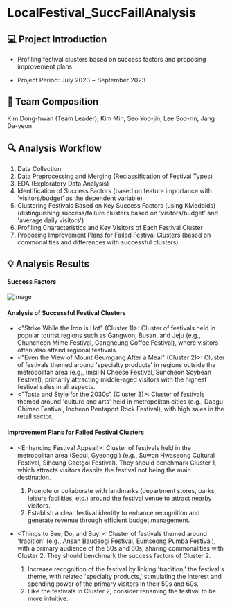 # LocalFestival_SuccFaillAnalysis

## 💻 Project Introduction
<Analysis of Success Factors and Clustering of Nationwide Regional Festivals>
  
- Profiling festival clusters based on success factors and proposing improvement plans
  
- Project Period: July 2023 ~ September 2023

## 🫶 Team Composition
Kim Dong-hwan (Team Leader), Kim Min, Seo Yoo-jin, Lee Soo-rin, Jang Da-yeon

## 🔍 Analysis Workflow

1. Data Collection<br>
2. Data Preprocessing and Merging (Reclassification of Festival Types)
3. EDA (Exploratory Data Analysis)
4. Identification of Success Factors (based on feature importance with 'visitors/budget' as the dependent variable)
5. Clustering Festivals Based on Key Success Factors (using KMedoids) (distinguishing success/failure clusters based on 'visitors/budget' and 'average daily visitors')
6. Profiling Characteristics and Key Visitors of Each Festival Cluster
7. Proposing Improvement Plans for Failed Festival Clusters (based on commonalities and differences with successful clusters)

## 💡 Analysis Results
#### Success Factors
![image](https://github.com/dongdo1999/LocalFestival_SuccFaillAnalysis/assets/47492780/c16e1a47-bb61-47fe-afeb-de83c5b9142e)


#### Analysis of Successful Festival Clusters
- <"Strike While the Iron is Hot" (Cluster 1)>: Cluster of festivals held in popular tourist regions such as Gangwon, Busan, and Jeju (e.g., Chuncheon Mime Festival, Gangneung Coffee Festival), where visitors often also attend regional festivals.
- <"Even the View of Mount Geumgang After a Meal" (Cluster 2)>: Cluster of festivals themed around 'specialty products' in regions outside the metropolitan area (e.g., Imsil N Cheese Festival, Suncheon Soybean Festival), primarily attracting middle-aged visitors with the highest festival sales in all aspects.
- <"Taste and Style for the 2030s" (Cluster 3)>: Cluster of festivals themed around 'culture and arts' held in metropolitan cities (e.g., Daegu Chimac Festival, Incheon Pentaport Rock Festival), with high sales in the retail sector.
#### Improvement Plans for Failed Festival Clusters
- <Enhancing Festival Appeal!>: Cluster of festivals held in the metropolitan area (Seoul, Gyeonggi) (e.g., Suwon Hwaseong Cultural Festival, Siheung Gaetgol Festival). They should benchmark Cluster 1, which attracts visitors despite the festival not being the main destination.
  1. Promote or collaborate with landmarks (department stores, parks, leisure facilities, etc.) around the festival venue to attract nearby visitors.
  2. Establish a clear festival identity to enhance recognition and generate revenue through efficient budget management.

- <Things to See, Do, and Buy!>: Cluster of festivals themed around 'tradition' (e.g., Ansan Baudeogi Festival, Eumseong Pumba Festival), with a primary audience of the 50s and 60s, sharing commonalities with Cluster 2. They should benchmark the success factors of Cluster 2.
  1. Increase recognition of the festival by linking 'tradition,' the festival's theme, with related 'specialty products,' stimulating the interest and spending power of the primary visitors in their 50s and 60s.
  2. Like the festivals in Cluster 2, consider renaming the festival to be more intuitive.
